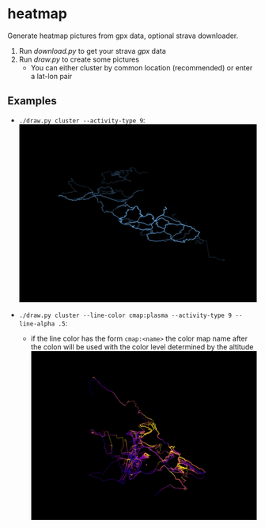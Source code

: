 # heatmap

Generate heatmap pictures from gpx data, optional strava downloader.

1. Run *download.py* to get your strava *gpx* data
2. Run *draw.py* to create some pictures
    * You can either cluster by common location (recommended) or enter a lat-lon pair


## Examples

* `./draw.py cluster --activity-type 9`:
![a heatmap](images/defaults.png)

* `./draw.py cluster --line-color cmap:plasma --activity-type 9 --line-alpha .5`:
   * if the line color has the form `cmap:<name>` the color map name after the colon will be used with the color level determined by the altitude 
![another heatmap](images/plasma.png)
